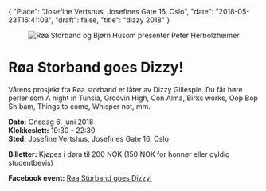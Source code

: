 {
  "Place": "Josefine Vertshus, Josefines Gate 16, Oslo",
  "date": "2018-05-23T16:41:03",
  "draft": false,
  "title": "dizzy 2018"
}

<figure>
    <img src="/images/dizzy.PNG" title="Røa Storband og Bjørn Husom presenter Peter Herbolzheimer">
</figure>

<h1>Røa Storband goes Dizzy!</h1>

Vårens prosjekt fra Røa storband er låter av Dizzy Gillespie.
Du får høre perler som A night in Tunsia, Groovin High, Con Alma, Birks works, Oop Bop Sh'bam, Things to come, Whisper not, mm.

**Dato:** Onsdag 6. juni 2018<br>
**Klokkeslett:** 19:30 - 22:30<br>
**Sted:** Josefine Vertshus, Josefines Gate 16, Oslo

**Billetter:** Kjøpes i døra til 200 NOK (150 NOK for honnør eller gyldig studentbevis)

**Facebook event:** <a href="https://www.facebook.com/events/442303312891788/">Røa Storband goes Dizzy!</a><br>
